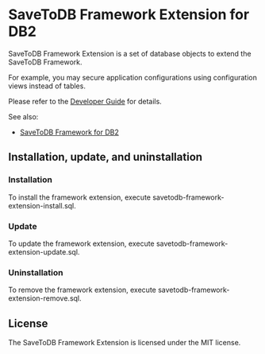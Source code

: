 # SaveToDB Framework Extension for DB2

SaveToDB Framework Extension is a set of database objects to extend the SaveToDB Framework.

For example, you may secure application configurations using configuration views instead of tables.

Please refer to the [Developer Guide](https://www.savetodb.com/dev-guide/savetodb-framework.htm) for details.

See also:

- [SaveToDB Framework for DB2](https://github.com/savetodb/savetodb-framework-for-db2)


## Installation, update, and uninstallation

### Installation

To install the framework extension, execute savetodb-framework-extension-install.sql.

### Update

To update the framework extension, execute savetodb-framework-extension-update.sql.

### Uninstallation

To remove the framework extension, execute savetodb-framework-extension-remove.sql.


## License

The SaveToDB Framework Extension is licensed under the MIT license.

